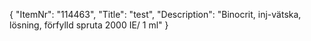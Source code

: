 {
  "ItemNr": "114463",
  "Title": "test",
  "Description": "Binocrit, inj-vätska, lösning, förfylld spruta 2000 IE/ 1 ml"
}